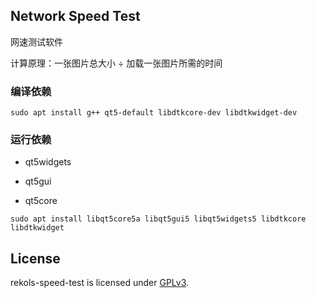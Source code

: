 ## Network Speed Test

网速测试软件

计算原理：一张图片总大小 ÷ 加载一张图片所需的时间

### 编译依赖

`sudo apt install g++ qt5-default libdtkcore-dev libdtkwidget-dev`

### 运行依赖

* qt5widgets

* qt5gui

* qt5core

`sudo apt install libqt5core5a libqt5gui5 libqt5widgets5 libdtkcore libdtkwidget`

## License

rekols-speed-test is licensed under [GPLv3](LICENSE).


